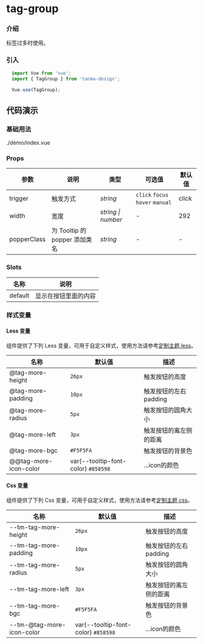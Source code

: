 # tag-group

### 介绍

标签过多时使用。

### 引入

```js
  import Vue from 'vue';
  import { TagGroup } from 'tanma-design';
  
  Vue.use(TagGroup);
```

## 代码演示

### 基础用法

<demo-code>./demo/index.vue</demo-code>

### Props

参数 | 说明 | 类型 | 可选值 | 默认值 
-- | -- | -- | -- | --
trigger | 触发方式 | _string_ | `click` `focus` `hover` `manual` | click
width | 宽度 | _string \|  number_ | - | 292
popperClass | 为 Tooltip 的 popper 添加类名 | _string_ | - | -

### Slots

名称 | 说明
-- | --
default | 显示在按钮里面的内容

### 样式变量

#### Less 变量

组件提供了下列 Less 变量，可用于自定义样式，使用方法请参考[定制主题 less](#/theme)。

名称 | 默认值 | 描述
-- | -- | --
@tag-more-height | `26px` | 触发按钮的高度
@tag-more-padding | `10px` | 触发按钮的左右padding
@tag-more-radius | `5px` | 触发按钮的圆角大小
@tag-more-left | `3px` | 触发按钮的离左侧的距离
@tag-more-bgc | `#F5F5FA` | 触发按钮的背景色
@@tag-more-icon-color | var(--tooltip-font-color) `#858598` | ...icon的颜色

#### Css 变量

组件提供了下列 Css 变量，可用于自定义样式，使用方法请参考[定制主题 css](#/theme2)。

名称 | 默认值 | 描述
-- | -- | --
--tm-tag-more-height | `26px` | 触发按钮的高度
--tm-tag-more-padding | `10px` | 触发按钮的左右padding
--tm-tag-more-radius | `5px` | 触发按钮的圆角大小
--tm-tag-more-left | `3px` | 触发按钮的离左侧的距离
--tm-tag-more-bgc | `#F5F5FA` | 触发按钮的背景色
--tm-@tag-more-icon-color | var(--tooltip-font-color) `#858598` | ...icon的颜色